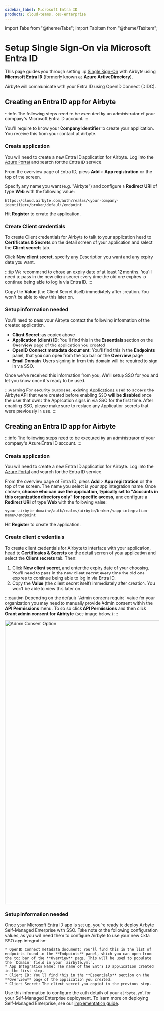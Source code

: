 ```yaml
---
sidebar_label: Microsoft Entra ID
products: cloud-teams, oss-enterprise
---
```


import Tabs from "@theme/Tabs";
import TabItem from "@theme/TabItem";

# Setup Single Sign-On via Microsoft Entra ID

This page guides you through setting up [Single Sign-On](../sso.md) with Airbyte using **Microsoft Entra ID** (formerly known as **Azure ActiveDirectory**).

Airbyte will communicate with your Entra ID using OpenID Connect (OIDC).

<Tabs groupId="cloud-hosted">
<TabItem value="Cloud" label="Cloud">

## Creating an Entra ID app for Airbyte

:::info
The following steps need to be executed by an administrator of your company's Microsoft Entra ID account.
:::

You'll require to know your **Company Identifier** to create your application. You receive this
from your contact at Airbyte.

### Create application

You will need to create a new Entra ID application for Airbyte. Log into the [Azure Portal](https://portal.azure.com/) and search for the Entra ID service.

From the overview page of Entra ID, press **Add** > **App registration** on the top of the screen.

Specify any name you want (e.g. "Airbyte") and configure a **Redirect URI** of type **Web** with the following value:

```
https://cloud.airbyte.com/auth/realms/<your-company-identifier>/broker/default/endpoint
```

Hit **Register** to create the application.

### Create Client credentials

To create Client credentials for Airbyte to talk to your application head to **Certificates & Secrets** on the detail screen of your application and select the **Client secrets** tab.

Click **New client secret**, specify any Description you want and any expiry date you want.

:::tip
We recommend to chose an expiry date of at least 12 months. You'll need to pass in the new client secret every time the old one expires to continue being able to log in via Entra ID.
:::

Copy the **Value** (the Client Secret itself) immediately after creation. You won't be able to view this later on.

### Setup information needed

You'll need to pass your Airbyte contact the following information of the created application.

- **Client Secret**: as copied above
- **Application (client) ID**: You'll find this in the **Essentials** section on the **Overview** page of the application you created
- **OpenID Connect metadata document**: You'll find this in the **Endpoints** panel, that you can open from the top bar on the **Overview** page
- **Email Domain**: Users signing in from this domain will be required to sign in via SSO.

Once we've received this information from you, We'll setup SSO for you and let you know once it's ready to be used.

:::warning
For security purposes, existing [Applications](https://reference.airbyte.com/reference/authentication) used to access the Airbyte API that were created before enabling SSO **will be disabled** once the user that owns the Application signs in via SSO for the first time. After enabling SSO, please make sure to replace any Application secrets that were previously in use.
:::

</TabItem>
<TabItem value="Self-Managed" label="Self-Managed">

## Creating an Entra ID app for Airbyte

:::info
The following steps need to be executed by an administrator of your company's Azure Entra ID account.
:::

### Create application

You will need to create a new Entra ID application for Airbyte. Log into the [Azure Portal](https://portal.azure.com/) and search for the Entra ID service.

From the overview page of Entra ID, press **Add** > **App registration** on the top of the screen. The name you select is your app integration name. Once chosen, **choose who can use the application, typically set to "Accounts in this organization directory only" for specific access,** and configure a **Redirect URI** of type **Web** with the following value:

```
<your-airbyte-domain>/auth/realms/airbyte/broker/<app-integration-name>/endpoint
```

Hit **Register** to create the application.

### Create client credentials

To create client credentials for Airbyte to interface with your application, head to **Certificates & Secrets** on the detail screen of your application and select the **Client secrets** tab. Then:

1. Click **New client secret**, and enter the expiry date of your choosing. You'll need to pass in the new client secret every time the old one expires to continue being able to log in via Entra ID.
2. Copy the **Value** (the client secret itself) immediately after creation. You won't be able to view this later on.

:::caution
Depending on the default "Admin consent require' value for your organization you may need to manually provide Admin consent within the **API Permissions** menu. To do so click **API Permissions** and then click **Grant admin consent for Airbtyte** (see image below.)
:::

<img width="928" alt="Admin Consent Option" src="https://github.com/airbytehq/airbyte/assets/156025126/30818c10-de4f-4411-ba1d-8d82b74326fd" />

### Setup information needed

Once your Microsoft Entra ID app is set up, you're ready to deploy Airbyte Self-Managed Enterprise with SSO. Take note of the following configuration values, as you will need them to configure Airbyte to use your new Okta SSO app integration:

    * OpenID Connect metadata document: You'll find this in the list of endpoints found in the **Endpoints** panel, which you can open from the top bar of the **Overview** page. This will be used to populate the `Domain` field in your `airbyte.yml`.
    * App Integration Name: The name of the Entra ID application created in the first step.
    * Client ID: You'll find this in the **Essentials** section on the **Overview** page of the application you created.
    * Client Secret: The client secret you copied in the previous step.

Use this information to configure the auth details of your `airbyte.yml` for your Self-Managed Enterprise deployment. To learn more on deploying Self-Managed Enterprise, see our [implementation guide](/platform/enterprise-setup/implementation-guide).

</TabItem>
</Tabs>
